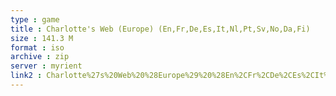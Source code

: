 ```yaml
---
type : game
title : Charlotte's Web (Europe) (En,Fr,De,Es,It,Nl,Pt,Sv,No,Da,Fi)
size : 141.3 M
format : iso
archive : zip
server : myrient
link2 : Charlotte%27s%20Web%20%28Europe%29%20%28En%2CFr%2CDe%2CEs%2CIt%2CNl%2CPt%2CSv%2CNo%2CDa%2CFi%29
---
```

